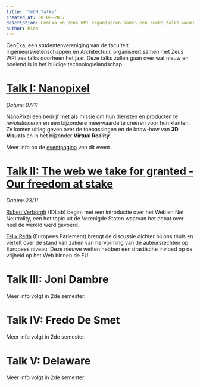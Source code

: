 ```yaml
---
title: 'TeCH Talkz'
created_at: 30-09-2017
description: CenEka en Zeus WPI organiseren samen een reeks talks waarbij experten komen spreken over 'hot topics' in de technologiewereld.
author: Rien
---
```

CenEka, een studentenvereniging van de faculteit Ingenieurswetenschappen en Architectuur, organiseert samen met Zeus WPI zes talks doorheen het jaar. Deze talks zullen gaan over wat nieuw en boeiend is in het huidige technologielandschap.

# [Talk I: Nanopixel](<%= @items['/events/17-18/nanopixel.md'].path %>)
_Datum: 07/11_

[NanoPixel](https://www.nanopixel.be/nl) een bedrijf met als missie om hun diensten en producten te _revolutioneren_ en een bijzondere meerwaarde te creëren voor hun klanten. Ze komen uitleg geven over de toepassingen en de know-how van **3D Visuals** en in het bijzonder **Virtual Reality**.

Meer info op de [eventpagina](<%= @items['/events/17-18/nanopixel.md'].path %>) van dit event.

# [Talk II: The web we take for granted - Our freedom at stake](<%= @items['/events/17-18/internet-freedom.md'].path %>)

_Datum: 23/11_

[Ruben Verborgh](https://ruben.verborgh.org) (IDLab) begint met een introductie over het Web en Net Neutrality, een hot topic uit de Verenigde Staten waarvan het debat over heel de wereld werd gevoerd.

[Felix Reda](https://felixreda.eu/en/) (Europees Parlement) brengt de discussie dichter bij ons thuis en vertelt over de stand van zaken van hervorming van de auteursrechten op Europees niveau. Deze nieuwe wetten hebben een drastische invloed op de vrijheid op het Web binnen de EU.

# Talk III: Joni Dambre
Meer info volgt in 2de semester.

# Talk IV: Fredo De Smet
Meer info volgt in 2de semester.

# Talk V: Delaware
Meer info volgt in 2de semester.

